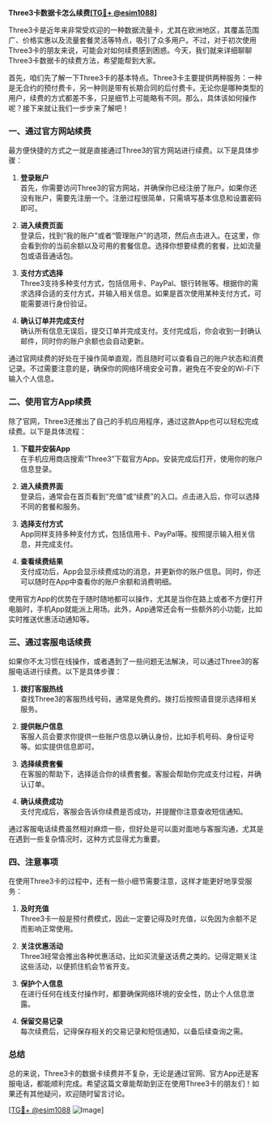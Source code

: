 **Three3卡数据卡怎么续费[[TG💪+ @esim1088](https://t.me/s/esim1088)]**

Three3卡是近年来非常受欢迎的一种数据流量卡，尤其在欧洲地区，其覆盖范围广、价格实惠以及流量套餐灵活等特点，吸引了众多用户。不过，对于初次使用Three3卡的朋友来说，可能会对如何续费感到困惑。今天，我们就来详细聊聊Three3卡数据卡的续费方法，希望能帮到大家。

首先，咱们先了解一下Three3卡的基本特点。Three3卡主要提供两种服务：一种是无合约的预付费卡，另一种则是带有长期合同的后付费卡。无论你是哪种类型的用户，续费的方式都差不多，只是细节上可能略有不同。那么，具体该如何操作呢？接下来就让我们一步步来了解吧！

### 一、通过官方网站续费

最方便快捷的方式之一就是直接通过Three3的官方网站进行续费。以下是具体步骤：

1. **登录账户**  
   首先，你需要访问Three3的官方网站，并确保你已经注册了账户。如果你还没有账户，需要先注册一个。注册过程很简单，只需填写基本信息和设置密码即可。

2. **进入续费页面**  
   登录后，找到“我的账户”或者“管理账户”的选项，然后点击进入。在这里，你会看到你的当前余额以及可用的套餐信息。选择你想要续费的套餐，比如流量包或语音通话包。

3. **支付方式选择**  
   Three3支持多种支付方式，包括信用卡、PayPal、银行转账等。根据你的需求选择合适的支付方式，并输入相关信息。如果是首次使用某种支付方式，可能需要进行身份验证。

4. **确认订单并完成支付**  
   确认所有信息无误后，提交订单并完成支付。支付完成后，你会收到一封确认邮件，同时你的账户余额也会自动更新。

通过官网续费的好处在于操作简单直观，而且随时可以查看自己的账户状态和消费记录。不过需要注意的是，确保你的网络环境安全可靠，避免在不安全的Wi-Fi下输入个人信息。

### 二、使用官方App续费

除了官网，Three3还推出了自己的手机应用程序，通过这款App也可以轻松完成续费。以下是具体流程：

1. **下载并安装App**  
   在手机应用商店搜索“Three3”下载官方App。安装完成后打开，使用你的账户信息登录。

2. **进入续费界面**  
   登录后，通常会在首页看到“充值”或“续费”的入口。点击进入后，你可以选择不同的套餐和服务。

3. **选择支付方式**  
   App同样支持多种支付方式，包括信用卡、PayPal等。按照提示输入相关信息，并完成支付。

4. **查看续费结果**  
   支付成功后，App会显示续费成功的消息，并更新你的账户信息。同时，你还可以随时在App中查看你的账户余额和消费明细。

使用官方App的优势在于随时随地都可以操作，尤其是当你在路上或者不方便打开电脑时，手机App就能派上用场。此外，App通常还会有一些额外的小功能，比如实时推送优惠活动通知等。

### 三、通过客服电话续费

如果你不太习惯在线操作，或者遇到了一些问题无法解决，可以通过Three3的客服电话进行续费。以下是具体步骤：

1. **拨打客服热线**  
   查找Three3的客服热线号码，通常是免费的。拨打后按照语音提示选择相关服务。

2. **提供账户信息**  
   客服人员会要求你提供一些账户信息以确认身份，比如手机号码、身份证号等。如实提供信息即可。

3. **选择续费套餐**  
   在客服的帮助下，选择适合你的续费套餐。客服会帮助你完成支付过程，并确认订单。

4. **确认续费成功**  
   支付完成后，客服会告诉你续费是否成功，并提醒你注意查收短信通知。

通过客服电话续费虽然相对麻烦一些，但好处是可以面对面地与客服沟通，尤其是在遇到一些复杂情况时，这种方式显得尤为重要。

### 四、注意事项

在使用Three3卡的过程中，还有一些小细节需要注意，这样才能更好地享受服务：

1. **及时充值**  
   Three3卡一般是预付费模式，因此一定要记得及时充值，以免因为余额不足而影响正常使用。

2. **关注优惠活动**  
   Three3经常会推出各种优惠活动，比如买流量送话费之类的。记得定期关注这些活动，以便抓住机会节省开支。

3. **保护个人信息**  
   在进行任何在线支付操作时，都要确保网络环境的安全性，防止个人信息泄露。

4. **保留交易记录**  
   每次续费后，记得保存相关的交易记录和短信通知，以备后续查询之需。

### 总结

总的来说，Three3卡的数据卡续费并不复杂，无论是通过官网、官方App还是客服电话，都能顺利完成。希望这篇文章能帮助到正在使用Three3卡的朋友们！如果还有其他疑问，欢迎随时留言讨论。

[[TG💪+ @esim1088](https://t.me/s/esim1088) ![Image](https://i.postimg.cc/4NQfJmqS/Snipaste-2025-05-13-00-14-12.png)]